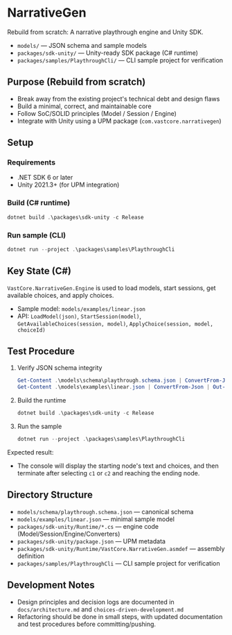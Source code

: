 # NarrativeGen

Rebuild from scratch: A narrative playthrough engine and Unity SDK.

- `models/` — JSON schema and sample models
- `packages/sdk-unity/` — Unity-ready SDK package (C# runtime)
- `packages/samples/PlaythroughCli/` — CLI sample project for verification

## Purpose (Rebuild from scratch)

- Break away from the existing project's technical debt and design flaws
- Build a minimal, correct, and maintainable core
- Follow SoC/SOLID principles (Model / Session / Engine)
- Integrate with Unity using a UPM package (`com.vastcore.narrativegen`)

## Setup

### Requirements

- .NET SDK 6 or later
- Unity 2021.3+ (for UPM integration)

### Build (C# runtime)

```powershell
dotnet build .\packages\sdk-unity -c Release
```

### Run sample (CLI)

```powershell
dotnet run --project .\packages\samples\PlaythroughCli
```

## Key State (C#)

`VastCore.NarrativeGen.Engine` is used to load models, start sessions, get available choices, and apply choices.

- Sample model: `models/examples/linear.json`
- API: `LoadModel(json)`, `StartSession(model)`, `GetAvailableChoices(session, model)`, `ApplyChoice(session, model, choiceId)`

## Test Procedure

1. Verify JSON schema integrity

   ```powershell
   Get-Content .\models\schema\playthrough.schema.json | ConvertFrom-Json | Out-Null
   Get-Content .\models\examples\linear.json | ConvertFrom-Json | Out-Null
   ```

2. Build the runtime

   ```powershell
   dotnet build .\packages\sdk-unity -c Release
   ```

3. Run the sample

   ```powershell
   dotnet run --project .\packages\samples\PlaythroughCli
   ```

Expected result:

- The console will display the starting node's text and choices, and then terminate after selecting `c1` or `c2` and reaching the ending node.

## Directory Structure

- `models/schema/playthrough.schema.json` — canonical schema
- `models/examples/linear.json` — minimal sample model
- `packages/sdk-unity/Runtime/*.cs` — engine code (Model/Session/Engine/Converters)
- `packages/sdk-unity/package.json` — UPM metadata
- `packages/sdk-unity/Runtime/VastCore.NarrativeGen.asmdef` — assembly definition
- `packages/samples/PlaythroughCli` — CLI sample project for verification

## Development Notes

- Design principles and decision logs are documented in `docs/architecture.md` and `choices-driven-development.md`
- Refactoring should be done in small steps, with updated documentation and test procedures before committing/pushing.
